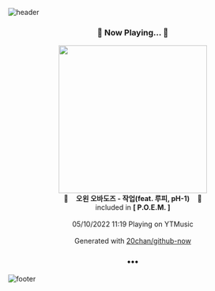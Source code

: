 ![header](https://capsule-render.vercel.app/api?type=wave&height=170&section=header&text=Hi.%20I'm%20SHIFT&fontColor=090707&fontAlignX=45&fontAlignY=65&fontSize=100)

<h3 align="center">🎵 Now Playing... 🎵</h3>
<p align="center">
  <a href="https://music.youtube.com/watch?v=MQ8a7-AYsw4">
    <img width="300" src="https://lh3.googleusercontent.com/06xseXtdWCw_RTggkbNlZcQiEpOzMpCMGPbvyClJQYZHdhEmZxmVc46Om7mC2RH9iZ-XA5JQr9R-3ycR">
  </a>
  <br>
  🎵&nbsp&nbsp&nbsp <b>오왼 오바도즈 - 작업(feat. 루피, pH-1)</b> &nbsp&nbsp&nbsp🎵
  <br>
  included in <b>[ P.O.E.M. ]</b>
  
  <br />
  <br />
  05/10/2022 11:19 Playing on YTMusic
  <br />
  <br />
  Generated with <a href="https://github.com/20chan/github-now">20chan/github-now</a>
</p>

<h3 align="center">•••</h3>

![footer](https://capsule-render.vercel.app/api?type=wave&height=150&section=footer)
